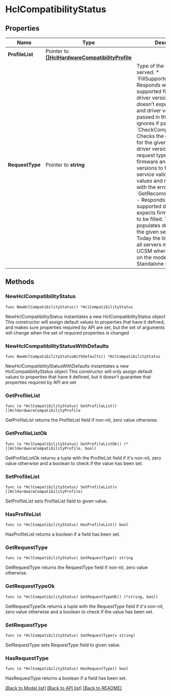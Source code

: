 # HclCompatibilityStatus

## Properties

Name | Type | Description | Notes
------------ | ------------- | ------------- | -------------
**ProfileList** | Pointer to [**[]HclHardwareCompatibilityProfile**](hcl.HardwareCompatibilityProfile.md) |  | [optional] 
**RequestType** | Pointer to **string** | Type of the request to be served. * &#x60;FillSupportedVersions&#x60; - Responds with the supported firmware and driver versions. The API doesn’t expect firmware and driver versions to be passed in the request and ignores if passed. * &#x60;CheckCompatibility&#x60; - Checks the compatibility for the given firmware and driver versions. This request type expects the firmware and driver versions to filled and the service validates the values and responds back with the error codes. * &#x60;GetRecommendedDrivers&#x60; - Responds with the supported drivers. The API expects firmware version to be filled. The API populates driver ISO url for the given server model. Today the link is same for all servers managed by UCSM whereas it depends on the model for Standalone servers. | [optional] [default to "FillSupportedVersions"]

## Methods

### NewHclCompatibilityStatus

`func NewHclCompatibilityStatus() *HclCompatibilityStatus`

NewHclCompatibilityStatus instantiates a new HclCompatibilityStatus object
This constructor will assign default values to properties that have it defined,
and makes sure properties required by API are set, but the set of arguments
will change when the set of required properties is changed

### NewHclCompatibilityStatusWithDefaults

`func NewHclCompatibilityStatusWithDefaults() *HclCompatibilityStatus`

NewHclCompatibilityStatusWithDefaults instantiates a new HclCompatibilityStatus object
This constructor will only assign default values to properties that have it defined,
but it doesn't guarantee that properties required by API are set

### GetProfileList

`func (o *HclCompatibilityStatus) GetProfileList() []HclHardwareCompatibilityProfile`

GetProfileList returns the ProfileList field if non-nil, zero value otherwise.

### GetProfileListOk

`func (o *HclCompatibilityStatus) GetProfileListOk() (*[]HclHardwareCompatibilityProfile, bool)`

GetProfileListOk returns a tuple with the ProfileList field if it's non-nil, zero value otherwise
and a boolean to check if the value has been set.

### SetProfileList

`func (o *HclCompatibilityStatus) SetProfileList(v []HclHardwareCompatibilityProfile)`

SetProfileList sets ProfileList field to given value.

### HasProfileList

`func (o *HclCompatibilityStatus) HasProfileList() bool`

HasProfileList returns a boolean if a field has been set.

### GetRequestType

`func (o *HclCompatibilityStatus) GetRequestType() string`

GetRequestType returns the RequestType field if non-nil, zero value otherwise.

### GetRequestTypeOk

`func (o *HclCompatibilityStatus) GetRequestTypeOk() (*string, bool)`

GetRequestTypeOk returns a tuple with the RequestType field if it's non-nil, zero value otherwise
and a boolean to check if the value has been set.

### SetRequestType

`func (o *HclCompatibilityStatus) SetRequestType(v string)`

SetRequestType sets RequestType field to given value.

### HasRequestType

`func (o *HclCompatibilityStatus) HasRequestType() bool`

HasRequestType returns a boolean if a field has been set.


[[Back to Model list]](../README.md#documentation-for-models) [[Back to API list]](../README.md#documentation-for-api-endpoints) [[Back to README]](../README.md)


